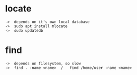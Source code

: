 
# locate <name>
    ->  depends on it's own local database
    ->  sudo apt install mlocate
    ->  sudo updatedb



# find <path> <options> <work>
    ->  depends on filesystem, so slow
    ->  find . -name <name>  /   find /home/user -name <name>



